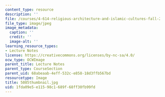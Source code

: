 ```yaml
---
content_type: resource
description: ''
file: /courses/4-614-religious-architecture-and-islamic-cultures-fall-2002/1fda09e5e11598c1689f68ff30fb99fd_5085thumbnail.jpg
file_type: image/jpeg
image_metadata:
  caption: ''
  credit: ''
  image-alt: ''
learning_resource_types:
- Lecture Notes
license: https://creativecommons.org/licenses/by-nc-sa/4.0/
ocw_type: OCWImage
parent_title: Lecture Notes
parent_type: CourseSection
parent_uid: 68abeaab-4eff-532c-e858-18d3ffb567bd
resourcetype: Image
title: 5085thumbnail.jpg
uid: 1fda09e5-e115-98c1-689f-68ff30fb99fd
---
```

